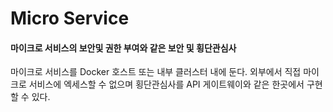 # Micro Service
#### 마이크로 서비스의 보안및 권한 부여와 같은 보안 및 횡단관심사
마이크로 서비스를 Docker 호스트 또는 내부 클러스터 내에 둔다.
외부에서 직접 마이크로 서비스에 엑세스할 수 없으며 횡단관심사를 API 게이트웨이와
같은 한곳에서 구현할 수 있다.

